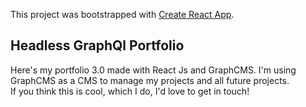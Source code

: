 This project was bootstrapped with [Create React App](https://github.com/facebook/create-react-app).

## Headless GraphQl Portfolio

Here's my portfolio 3.0 made with React Js and GraphCMS. I'm using GraphCMS as a CMS to manage my projects and all future projects. <br />
If you think this is cool, which I do, I'd love to get in touch! <br/>

